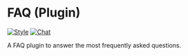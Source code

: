 # FAQ (Plugin)

[![Style](https://github.styleci.io/repos/237491479/shield)](https://github.styleci.io/repos/237491479)
[![Chat](https://img.shields.io/discord/625774284823986183?color=5865f2&label=Discord&logo=discord&logoColor=fff&style=flat-square)](https://azuriom.com/discord)

A FAQ plugin to answer the most frequently asked questions.
